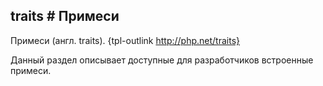 ## traits # Примеси

Примеси (англ. traits). {tpl-outlink http://php.net/traits}

Данный раздел описывает доступные для разработчиков встроенные примеси.

<!-- import classwatchdog.md -->

<!-- import staticobjectwatchdog.md -->

<!-- import strictstaticobjectwatchdog.md -->

<!-- import deferredeventhandlers.md -->

<!-- import eventhandlers.md -->

<!-- import sessions.md -->
